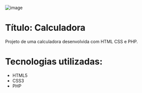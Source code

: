![image](https://github.com/ViniciusO6/Calculadora-PHP/assets/125403644/eaf71ce8-ffc4-4924-8ca9-329015a1e088)



<h1>Título: Calculadora</h1>


Projeto de uma calculadora desenvolvida com HTML CSS e PHP.


<h1>Tecnologias utilizadas:</h1>
<ul>
  <li>HTML5</li>
  <li>CSS3</li>
  <li>PHP</li>
</ul>
</h1>

